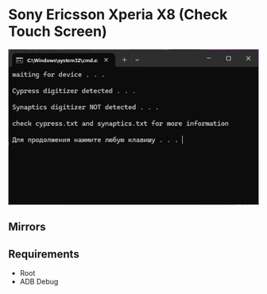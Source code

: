 # Sony Ericsson Xperia X8 (Check Touch Screen)
![ScreenShot](SS.jpg)

## Mirrors

## Requirements
* Root
* ADB Debug